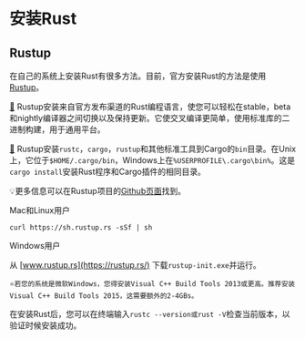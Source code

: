 # 安装Rust

## Rustup

在自己的系统上安装Rust有很多方法。目前，官方安装Rust的方法是使用[Rustup](https://rustup.rs/)。

[📖](https://github.com/rust-lang-nursery/rustup.rs#installation) Rustup安装来自官方发布渠道的Rust编程语言，使您可以轻松在stable，beta和nightly编译器之间切换以及保持更新。它使交叉编译更简单，使用标准库的二进制构建，用于通用平台。

[📖](https://github.com/rust-lang-nursery/rustup.rs#installation) Rustup安装`rustc`，`cargo`，`rustup`和其他标准工具到Cargo的`bin`目录。在Unix上，它位于`$HOME/.cargo/bin`，Windows上在`%USERPROFILE\.cargo\bin%`。这是`cargo install`安装Rust程序和Cargo插件的相同目录。

💡更多信息可以在Rustup项目的[Github页面](https://github.com/rust-lang/rustup.rs)找到。

Mac和Linux用户

```
curl https://sh.rustup.rs -sSf | sh
```

Windows用户

从 [www.rustup.rs](https://rustup.rs/) 下载`rustup-init.exe`并运行。

```
⭐️若您的系统是微软Windows，您得安装Visual C++ Build Tools 2013或更高。推荐安装Visual C++ Build Tools 2015，这需要额外的2-4GBs。
```

在安装Rust后，您可以在终端输入`rustc --version或rust -V`检查当前版本，以验证时候安装成功。